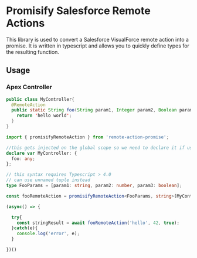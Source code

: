 # Promisify Salesforce Remote Actions

This library is used to convert a Salesforce VisualForce remote action into a promise.  It is written in typescript and allows you to quickly define types for the resulting function.

## Usage

### Apex Controller

``` java
public class MyController{
  @RemoteAction
  public static String foo(String param1, Integer param2, Boolean param3) {
    return 'hello world';
  }
}
```

``` ts
import { promisifyRemoteAction } from 'remote-action-promise';

//this gets injected on the global scope so we need to declare it if using typescript
declare var MyController: {
  foo: any;
};

// this syntax requires Typescript > 4.0
// can use unnamed tuple instead
type FooParams = [param1: string, param2: number, param3: boolean];

const fooRemoteAction = promisifyRemoteAction<FooParams, string>(MyController.foo);

(async() => {

  try{
    const stringResult = await fooRemoteAction('hello', 42, true);
  }catch(e){
    console.log('error', e);
  }

})()

```

